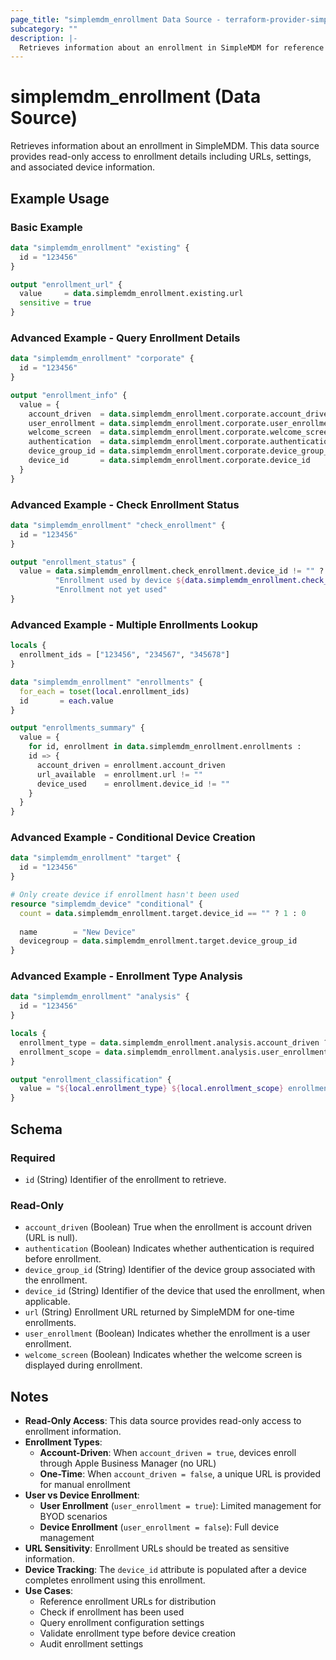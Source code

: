 ```yaml
---
page_title: "simplemdm_enrollment Data Source - terraform-provider-simplemdm"
subcategory: ""
description: |-
  Retrieves information about an enrollment in SimpleMDM for reference in other resources.
---
```


# simplemdm_enrollment (Data Source)

Retrieves information about an enrollment in SimpleMDM. This data source provides read-only access to enrollment details including URLs, settings, and associated device information.

## Example Usage

### Basic Example

```terraform
data "simplemdm_enrollment" "existing" {
  id = "123456"
}

output "enrollment_url" {
  value     = data.simplemdm_enrollment.existing.url
  sensitive = true
}
```

### Advanced Example - Query Enrollment Details

```terraform
data "simplemdm_enrollment" "corporate" {
  id = "123456"
}

output "enrollment_info" {
  value = {
    account_driven  = data.simplemdm_enrollment.corporate.account_driven
    user_enrollment = data.simplemdm_enrollment.corporate.user_enrollment
    welcome_screen  = data.simplemdm_enrollment.corporate.welcome_screen
    authentication  = data.simplemdm_enrollment.corporate.authentication
    device_group_id = data.simplemdm_enrollment.corporate.device_group_id
    device_id       = data.simplemdm_enrollment.corporate.device_id
  }
}
```

### Advanced Example - Check Enrollment Status

```terraform
data "simplemdm_enrollment" "check_enrollment" {
  id = "123456"
}

output "enrollment_status" {
  value = data.simplemdm_enrollment.check_enrollment.device_id != "" ? 
          "Enrollment used by device ${data.simplemdm_enrollment.check_enrollment.device_id}" :
          "Enrollment not yet used"
}
```

### Advanced Example - Multiple Enrollments Lookup

```terraform
locals {
  enrollment_ids = ["123456", "234567", "345678"]
}

data "simplemdm_enrollment" "enrollments" {
  for_each = toset(local.enrollment_ids)
  id       = each.value
}

output "enrollments_summary" {
  value = {
    for id, enrollment in data.simplemdm_enrollment.enrollments :
    id => {
      account_driven = enrollment.account_driven
      url_available  = enrollment.url != ""
      device_used    = enrollment.device_id != ""
    }
  }
}
```

### Advanced Example - Conditional Device Creation

```terraform
data "simplemdm_enrollment" "target" {
  id = "123456"
}

# Only create device if enrollment hasn't been used
resource "simplemdm_device" "conditional" {
  count = data.simplemdm_enrollment.target.device_id == "" ? 1 : 0
  
  name        = "New Device"
  devicegroup = data.simplemdm_enrollment.target.device_group_id
}
```

### Advanced Example - Enrollment Type Analysis

```terraform
data "simplemdm_enrollment" "analysis" {
  id = "123456"
}

locals {
  enrollment_type = data.simplemdm_enrollment.analysis.account_driven ? "account-driven" : "one-time"
  enrollment_scope = data.simplemdm_enrollment.analysis.user_enrollment ? "user" : "device"
}

output "enrollment_classification" {
  value = "${local.enrollment_type} ${local.enrollment_scope} enrollment"
}
```

<!-- schema generated by tfplugindocs -->
## Schema

### Required

- `id` (String) Identifier of the enrollment to retrieve.

### Read-Only

- `account_driven` (Boolean) True when the enrollment is account driven (URL is null).
- `authentication` (Boolean) Indicates whether authentication is required before enrollment.
- `device_group_id` (String) Identifier of the device group associated with the enrollment.
- `device_id` (String) Identifier of the device that used the enrollment, when applicable.
- `url` (String) Enrollment URL returned by SimpleMDM for one-time enrollments.
- `user_enrollment` (Boolean) Indicates whether the enrollment is a user enrollment.
- `welcome_screen` (Boolean) Indicates whether the welcome screen is displayed during enrollment.

## Notes

- **Read-Only Access**: This data source provides read-only access to enrollment information.
- **Enrollment Types**:
  - **Account-Driven**: When `account_driven = true`, devices enroll through Apple Business Manager (no URL)
  - **One-Time**: When `account_driven = false`, a unique URL is provided for manual enrollment
- **User vs Device Enrollment**:
  - **User Enrollment** (`user_enrollment = true`): Limited management for BYOD scenarios
  - **Device Enrollment** (`user_enrollment = false`): Full device management
- **URL Sensitivity**: Enrollment URLs should be treated as sensitive information.
- **Device Tracking**: The `device_id` attribute is populated after a device completes enrollment using this enrollment.
- **Use Cases**:
  - Reference enrollment URLs for distribution
  - Check if enrollment has been used
  - Query enrollment configuration settings
  - Validate enrollment type before device creation
  - Audit enrollment settings